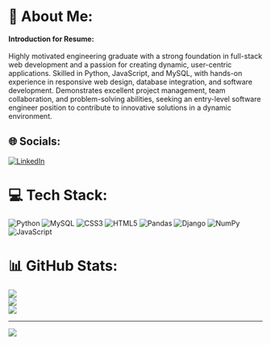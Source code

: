 # 💫 About Me:
**Introduction for Resume:**<br><br>Highly motivated engineering graduate with a strong foundation in full-stack web development and a passion for creating dynamic, user-centric applications. Skilled in Python, JavaScript, and MySQL, with hands-on experience in responsive web design, database integration, and software development. Demonstrates excellent project management, team collaboration, and problem-solving abilities, seeking an entry-level software engineer position to contribute to innovative solutions in a dynamic environment.


## 🌐 Socials:
[![LinkedIn](https://img.shields.io/badge/LinkedIn-%230077B5.svg?logo=linkedin&logoColor=white)](https://linkedin.com/in/https://www.linkedin.com/in/anishbh) 

# 💻 Tech Stack:
![Python](https://img.shields.io/badge/python-3670A0?style=for-the-badge&logo=python&logoColor=ffdd54) ![MySQL](https://img.shields.io/badge/mysql-4479A1.svg?style=for-the-badge&logo=mysql&logoColor=white) ![CSS3](https://img.shields.io/badge/css3-%231572B6.svg?style=for-the-badge&logo=css3&logoColor=white) ![HTML5](https://img.shields.io/badge/html5-%23E34F26.svg?style=for-the-badge&logo=html5&logoColor=white) ![Pandas](https://img.shields.io/badge/pandas-%23150458.svg?style=for-the-badge&logo=pandas&logoColor=white) ![Django](https://img.shields.io/badge/django-%23092E20.svg?style=for-the-badge&logo=django&logoColor=white) ![NumPy](https://img.shields.io/badge/numpy-%23013243.svg?style=for-the-badge&logo=numpy&logoColor=white) ![JavaScript](https://img.shields.io/badge/javascript-%23323330.svg?style=for-the-badge&logo=javascript&logoColor=%23F7DF1E)
# 📊 GitHub Stats:
![](https://github-readme-stats.vercel.app/api?username=Anishbh06&theme=dark&hide_border=false&include_all_commits=false&count_private=false)<br/>
![](https://github-readme-streak-stats.herokuapp.com/?user=Anishbh06&theme=dark&hide_border=false)<br/>
![](https://github-readme-stats.vercel.app/api/top-langs/?username=Anishbh06&theme=dark&hide_border=false&include_all_commits=false&count_private=false&layout=compact)

---
[![](https://visitcount.itsvg.in/api?id=Anishbh06&icon=0&color=0)](https://visitcount.itsvg.in)

<!-- Proudly created with GPRM ( https://gprm.itsvg.in ) -->
